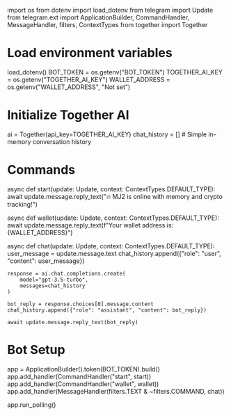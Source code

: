 import os
from dotenv import load_dotenv
from telegram import Update
from telegram.ext import ApplicationBuilder, CommandHandler, MessageHandler, filters, ContextTypes
from together import Together

# Load environment variables
load_dotenv()
BOT_TOKEN = os.getenv("BOT_TOKEN")
TOGETHER_AI_KEY = os.getenv("TOGETHER_AI_KEY")
WALLET_ADDRESS = os.getenv("WALLET_ADDRESS", "Not set")

# Initialize Together AI
ai = Together(api_key=TOGETHER_AI_KEY)
chat_history = []  # Simple in-memory conversation history

# Commands
async def start(update: Update, context: ContextTypes.DEFAULT_TYPE):
    await update.message.reply_text("🔥 MJ2 is online with memory and crypto tracking!")

async def wallet(update: Update, context: ContextTypes.DEFAULT_TYPE):
    await update.message.reply_text(f"Your wallet address is: {WALLET_ADDRESS}")

async def chat(update: Update, context: ContextTypes.DEFAULT_TYPE):
    user_message = update.message.text
    chat_history.append({"role": "user", "content": user_message})

    response = ai.chat.completions.create(
        model="gpt-3.5-turbo",
        messages=chat_history
    )

    bot_reply = response.choices[0].message.content
    chat_history.append({"role": "assistant", "content": bot_reply})

    await update.message.reply_text(bot_reply)

# Bot Setup
app = ApplicationBuilder().token(BOT_TOKEN).build()
app.add_handler(CommandHandler("start", start))
app.add_handler(CommandHandler("wallet", wallet))
app.add_handler(MessageHandler(filters.TEXT & ~filters.COMMAND, chat))

app.run_polling()